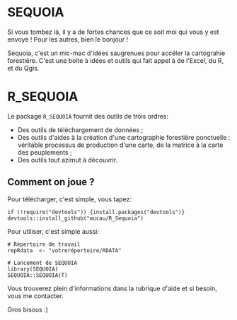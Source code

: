 # SEQUOIA
Si vous tombez là, il y a de fortes chances que ce soit moi qui vous y est envoyé ! Pour les autres, bien le bonjour !

Sequoia, c'est un mic-mac d'idées saugrenues pour accéler la cartograhie forestière.
C'est une boite à idées et outils qui fait appel à de l'Excel, du R, et du Qgis.

# R_SEQUOIA
Le package `R_SEQUOIA` fournit des outils de trois ordres:
- Des outils de téléchargement de données ;
- Des outils d'aides à la création d'une cartographie forestière ponctuelle : véritable processus de production d'une carte, de la matrice à la carte des peuplements ;
- Des outils tout azimut à découvrir.

## Comment on joue ?
Pour télécharger, c'est simple, vous tapez: 

```
if (!require("devtools")) {install.packages("devtools")}
devtools::install_github("mucau/R_Sequoia")
```

Pour utiliser, c'est simple aussi:

```
# Répertoire de travail
repRdata  <- "votrerépertoire/RDATA"

# Lancement de SEQUOIA
library(SEQUOIA)
SEQUOIA::SEQUOIA(T)
```

Vous trouverez plein d'informations dans la rubrique d'aide et si besoin, vous me contacter.

Gros bisous :)
